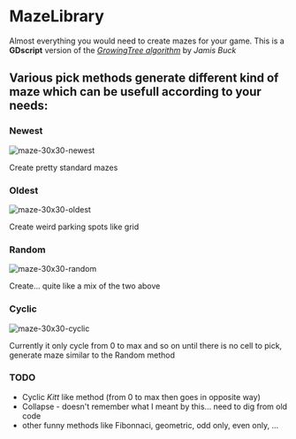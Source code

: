# MazeLibrary
Almost everything you would need to create mazes for your game.
This is a **GDscript** version of the [*GrowingTree algorithm*](https://weblog.jamisbuck.org/2011/1/27/maze-generation-growing-tree-algorithm) by *Jamis Buck*

## Various pick methods generate different kind of maze which can be usefull according to your needs:

### Newest
![maze-30x30-newest](https://github.com/user-attachments/assets/b2a80936-ee86-42f4-ac54-556aa879b6e2)

Create pretty standard mazes

### Oldest
![maze-30x30-oldest](https://github.com/user-attachments/assets/da458e6f-2dfa-499a-9468-5e5eca161a64)

Create weird parking spots like grid

### Random
![maze-30x30-random](https://github.com/user-attachments/assets/9ee57c3a-28cf-4f9f-b6de-9edc74b94d05)

Create... quite like a mix of the two above

### Cyclic
![maze-30x30-cyclic](https://github.com/user-attachments/assets/d19abda5-8878-46af-908c-241ad7a07a5b)

Currently it only cycle from 0 to max and so on until there is no cell to pick, generate maze similar to the Random method

### TODO

* Cyclic _Kitt_ like method (from 0 to max then goes in opposite way)
* Collapse - doesn't remember what I meant by this... need to dig from old code
* other funny methods like Fibonnaci, geometric, odd only, even only, ...

